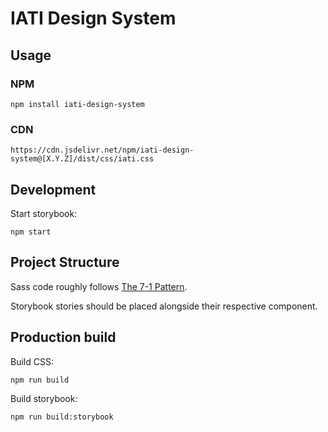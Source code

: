 # IATI Design System

## Usage

### NPM

```
npm install iati-design-system
```

### CDN

```
https://cdn.jsdelivr.net/npm/iati-design-system@[X.Y.Z]/dist/css/iati.css
```

## Development

Start storybook:

```
npm start
```

## Project Structure

Sass code roughly follows [The 7-1 Pattern](https://sass-guidelin.es/#the-7-1-pattern).

Storybook stories should be placed alongside their respective component.

## Production build

Build CSS:

```
npm run build
```

Build storybook:

```
npm run build:storybook
```
